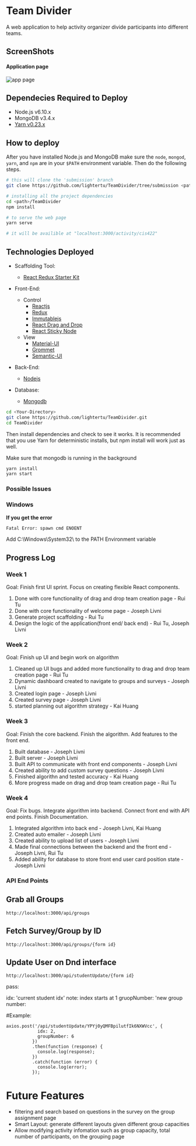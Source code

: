 # Team Divider
A web application to help activity organizer divide participants into different teams.

## ScreenShots
#### Application page
![app page](https://cloud.githubusercontent.com/assets/11642176/25405696/ee38118e-29b8-11e7-8b3f-b4f84c71155e.png)

## Dependecies Required to Deploy
* Node.js v6.10.x 
* MongoDB v3.4.x
* [Yarn v0.23.x](https://yarnpkg.com/en/)

## How to deploy
After you have installed Node.js and MongoDB make sure the `node`, `mongod`, `yarn`, and `npm` are in your `$PATH` environment variable. Then do the following steps.

```bash
# this will clone the 'submission' branch
git clone https://github.com/lightertu/TeamDivider/tree/submission <path>

# installing all the project dependencies
cd <path>/TeamDivider
npm install

# to serve the web page
yarn serve

# it will be availible at "localhost:3000/activity/cis422"
```
## Technologies Deployed
* Scaffolding Tool:
	- [React Redux Starter Kit](https://github.com/davezuko/react-redux-starter-kit)
* Front-End:
	- Control
		- [Reactjs](https://facebook.github.io/react/)
		- [Redux](http://redux.js.org/)
		- [Immutablejs](https://facebook.github.io/immutable-js/)
		- [React Drag and Drop](http://react-dnd.github.io/react-dnd/)
		- [React Sticky Node](https://github.com/yahoo/react-stickynode)
	- View
		- [Material-UI](http://www.material-ui.com/)
		- [Grommet](https://grommet.github.io/docs/filter-control)
		- [Semantic-UI](https://github.com/Semantic-Org/Semantic-UI-React)
		
* Back-End:
	- [Nodejs](https://nodejs.org/en/)
	
* Database:
	- [Mongodb](https://nodejs.org/en/)
	

```bash
cd <Your-Directory>
git clone https://github.com/lightertu/TeamDivider.git
cd TeamDivider
```
Then install dependencies and check to see it works. It is recommended that you use Yarn for 
deterministic installs, but npm install will work just as well.


Make sure that mongodb is running in the background
```bash
yarn install
yarn start
```
### Possible Issues
### Windows
**If you get the error**

```bash
Fatal Error: spawn cmd ENOENT
```
Add C:\Windows\System32\ to the PATH Environment variable

## Progress Log

### Week 1

Goal: Finish first UI sprint. Focus on creating flexible React components. 

1) Done with core functionality of drag and drop team creation page - Rui Tu
2) Done with core functionality of welcome page - Joseph Livni
3) Generate project scaffolding - Rui Tu
4) Design the logic of the application(front end/ back end) - Rui Tu, Joseph Livni

### Week 2

Goal: Finish up UI and begin work on algorithm

1) Cleaned up UI bugs and added more functionality to drag and drop team creation page - Rui Tu
2) Dynamic dashboard created to navigate to groups and surveys - Joseph Livni
3) Created login page - Joseph Livni
4) Created survey page - Joseph Livni
5) started planning out algorithm strategy - Kai Huang

### Week 3

Goal: Finish the core backend. Finish the algorithm. Add features to the front end.

1) Built database - Joseph Livni
2) Built server - Joseph Livni
3) Built API to communicate with front end components - Joseph Livni
4) Created ability to add custom survey questions - Joseph Livni
5) Finished algorithn and tested accuracy - Kai Huang
6) More progress made on drag and drop team creation page - Rui Tu

### Week 4

Goal: Fix bugs. Integrate algorithm into backend. Connect front end with API end points. Finish Documentation.

1) Integrated algorithm into back end - Joseph Livni, Kai Huang
2) Created auto emailer - Joseph Livni
3) Created ability to upload list of users - Joseph Livni
4) Made final connections between the backend and the front end - Joseph Livni, Rui Tu
5) Added ability for database to store front end user card position state - Joseph Livni


### API End Points

## Grab all Groups

```
http://localhost:3000/api/groups
```

## Fetch Survey/Group by ID

```
http://localhost:3000/api/groups/{form id}
```

## Update User on Dnd interface

```
http://localhost:3000/api/studentUpdate/{form id}
```
pass:

idx: 'current student idx' note: index starts at 1
gruopNumber: 'new group number:

#Example:
```
axios.post('/api/studentUpdate/YPYj0yQMFBpilutfIk6NXWVcc', {
            idx: 2,
            groupNumber: 6
          })
          .then(function (response) {
            console.log(response);
          })
          .catch(function (error) {
            console.log(error);
          });
```



# Future Features
* filtering and search based on questions in the survey on the group assignment page
* Smart Layout: generate different layouts given different group capacities
* Allow modifying activity infomation such as group capacity, total number of participants, on the grouping page
